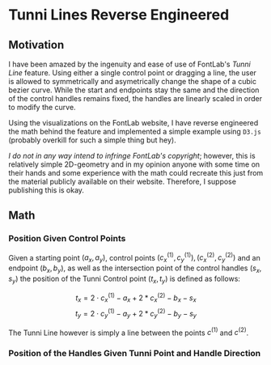 # Tunni Lines Reverse Engineered

## Motivation

I have been amazed by the ingenuity and ease of use of FontLab's _Tunni Line_ feature. Using either
a single control point or dragging a line, the user is allowed to symmetrically and asymetrically
change the shape of a cubic bezier curve. While the start and endpoints stay the same and the
direction of the control handles remains fixed, the handles are linearly scaled in order to modify
the curve.

Using the visualizations on the FontLab website, I have reverse engineered the math behind the
feature and implemented a simple example using `D3.js` (probably overkill for such a simple thing
but hey).

_I do not in any way intend to infringe FontLab's copyright_; however, this is relatively simple
2D-geometry and in my opinion anyone with some time on their hands and some experience with the math
could recreate this just from the material publicly available on their website. Therefore, I suppose 
publishing this is okay.

## Math

### Position Given Control Points

Given a starting point $(a_x, a_y)$, control points $(c_x^{(1)}, c_y^{(1)}),
(c_x^{(2)}, c_y^{(2)})$ and an endpoint $(b_x, b_y)$, as well as the intersection point of the 
control handles $(s_x, s_y)$ the position of the Tunni Control point $(t_x, t_y)$ is defined as 
follows:

$$t_x = 2 \cdot c_x^{(1)} - a_x + 2 * c_x^{(2)} - b_x - s_x$$
$$t_y = 2 \cdot c_y^{(1)} - a_y + 2 * c_y^{(2)} - b_y - s_y$$

The Tunni Line however is simply a line between the points $c^{(1)}$ and $c^{(2)}$.

### Position of the Handles Given Tunni Point and Handle Direction



